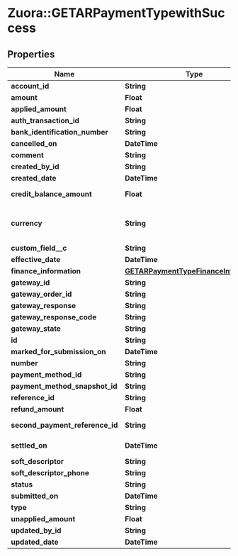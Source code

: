 # Zuora::GETARPaymentTypewithSuccess

## Properties
Name | Type | Description | Notes
------------ | ------------- | ------------- | -------------
**account_id** | **String** | The ID of the customer account that the payment is for.  | [optional] 
**amount** | **Float** | The total amount of the payment.  | [optional] 
**applied_amount** | **Float** | The applied amount of the payment.  | [optional] 
**auth_transaction_id** | **String** | The authorization transaction ID from the payment gateway.  | [optional] 
**bank_identification_number** | **String** | The first six digits of the credit card or debit card used for the payment, when applicable.  | [optional] 
**cancelled_on** | **DateTime** | The date and time when the payment was cancelled, in &#x60;yyyy-mm-dd hh:mm:ss&#x60; format.  | [optional] 
**comment** | **String** | Comments about the payment.  | [optional] 
**created_by_id** | **String** | The ID of the Zuora user who created the payment part.  | [optional] 
**created_date** | **DateTime** | The date and time when the payment was created, in &#x60;yyyy-mm-dd hh:mm:ss&#x60; format. For example, 2017-03-01 15:31:10.  | [optional] 
**credit_balance_amount** | **Float** | The amount that the payment transfers to the credit balance. The value is not &#x60;0&#x60; only for those payments that come from legacy payment operations performed without the Advanced AR Settlement feature.  | [optional] 
**currency** | **String** | A currency defined in the web-based UI administrative settings.  For more information about the supported currencies and , see [ISO Currency Codes] (https://knowledgecenter.zuora.com/BB_Introducing_Z_Business/D_Country%2C_State%2C_and_Province_Codes/D_Currencies_and_Their_3-Letter_Codes).  | [optional] 
**custom_field__c** | **String** | Any custom fields defined for this object. The custom field name is case-sensitive.  | [optional] 
**effective_date** | **DateTime** | The date and time when the payment takes effect, in &#x60;yyyy-mm-dd hh:mm:ss&#x60; format.  | [optional] 
**finance_information** | [**GETARPaymentTypeFinanceInformation**](GETARPaymentTypeFinanceInformation.md) |  | [optional] 
**gateway_id** | **String** | The ID of the gateway instance that processes the payment.  | [optional] 
**gateway_order_id** | **String** | A merchant-specified natural key value that can be passed to the electronic payment gateway when a payment is created.  | [optional] 
**gateway_response** | **String** | The message returned from the payment gateway for the payment. This message is gateway-dependent.  | [optional] 
**gateway_response_code** | **String** | The code returned from the payment gateway for the payment. This code is gateway-dependent.  | [optional] 
**gateway_state** | **String** | The status of the payment in the gateway; use for reconciliation.   | [optional] 
**id** | **String** | The unique ID of the payment. For example, 4028905f5a87c0ff015a87eb6b75007f.  | [optional] 
**marked_for_submission_on** | **DateTime** | The date and time when a payment was marked and waiting for batch submission to the payment process, in &#x60;yyyy-mm-dd hh:mm:ss&#x60; format.  | [optional] 
**number** | **String** | The unique identification number of the payment. For example, P-00000001.  | [optional] 
**payment_method_id** | **String** | The unique ID of the payment method that the customer used to make the payment.  | [optional] 
**payment_method_snapshot_id** | **String** | The unique ID of the payment method snapshot which is a copy of the particular Payment Method used in a transaction.  | [optional] 
**reference_id** | **String** | The transaction ID returned by the payment gateway. Use this field to reconcile payments between your gateway and Zuora Payments.  | [optional] 
**refund_amount** | **Float** | The amount of the payment that is refunded.  | [optional] 
**second_payment_reference_id** | **String** | The transaction ID returned by the payment gateway if there is an additional transaction for the payment. Use this field to reconcile payments between your gateway and Zuora Payments.  | [optional] 
**settled_on** | **DateTime** | The date and time when the payment was settled in the payment processor, in &#x60;yyyy-mm-dd hh:mm:ss&#x60; format. This field is used by the Spectrum gateway only and not applicable to other gateways.  | [optional] 
**soft_descriptor** | **String** | A payment gateway-specific field that maps to Zuora for the gateways, Orbital, Vantiv and Verifi.  | [optional] 
**soft_descriptor_phone** | **String** | A payment gateway-specific field that maps to Zuora for the gateways, Orbital, Vantiv and Verifi.  | [optional] 
**status** | **String** | The status of the payment.  | [optional] 
**submitted_on** | **DateTime** | The date and time when the payment was submitted, in &#x60;yyyy-mm-dd hh:mm:ss&#x60; format.  | [optional] 
**type** | **String** | The type of the payment.  | [optional] 
**unapplied_amount** | **Float** | The unapplied amount of the payment.  | [optional] 
**updated_by_id** | **String** | The ID of the Zuora user who last updated the payment.  | [optional] 
**updated_date** | **DateTime** | The date and time when the payment was last updated, in &#x60;yyyy-mm-dd hh:mm:ss&#x60; format. For example, 2017-03-02 15:36:10.  | [optional] 


